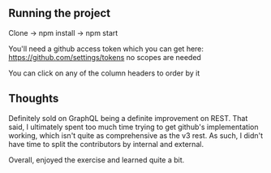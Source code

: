 ## Running the project

Clone -> npm install -> npm start

You'll need a github access token which you can get here: https://github.com/settings/tokens
no scopes are needed

You can click on any of the column headers to order by it

## Thoughts

Definitely sold on GraphQL being a definite improvement on REST. That said, I ultimately spent too much time trying to get github's implementation working, which isn't quite as comprehensive as the v3 rest. As such, I didn't have time to split the contributors by internal and external.

Overall, enjoyed the exercise and learned quite a bit.
